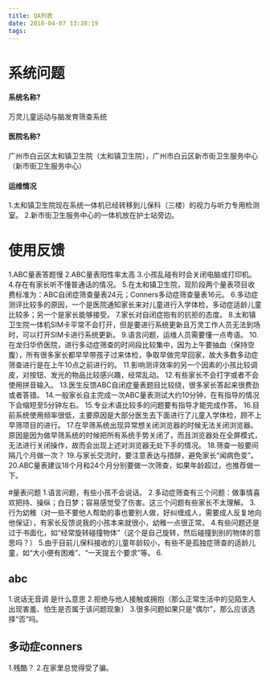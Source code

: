 ```yaml
---
title: QA列表
date: 2018-04-07 13:28:19
tags:
---
```


#   系统问题

#### 系统名称?
万灵儿童运动与脑发育筛查系统

#### 医院名称?
广州市白云区太和镇卫生院（太和镇卫生院），广州市白云区新市街卫生服务中心（新市街卫生服务中心）

####    运维情况
1.太和镇卫生院现在系统一体机已经转移到儿保科（三楼）的视力与听力专用检测室。
2.新市街卫生服务中心的一体机放在护士站旁边。



# 使用反馈
1.ABC量表答题慢
2.ABC量表阳性率太高
3.小孩乱碰有时会关闭电脑或打印机。
4.存在有家长听不懂普通话的情况。
5.在太和镇卫生院，现阶段两个量表项目收费标准为：ABC自闭症筛查量表24元；Conners多动症筛查量表16元。
6.多动症测评比较多的原因，一个是医院通知家长来对儿童进行入学体检，多动症适龄儿童比较多；另一个是家长能够接受。
7.家长对自闭症抱有的抗拒的态度。
8.太和镇卫生院一体机SIM卡平常不会打开，但是要进行系统更新且万灵工作人员无法到场时，可以打开SIM卡进行系统更新。
9.语言问题，运维人员需要懂一点粤语。
10.在龙归华侨医院，进行多动症筛查的时间段比较集中，因为上午要抽血（保持空腹），所有很多家长都早早带孩子过来体检，争取早做完早回家，故大多数多动症筛查进行是在上午10点之前进行的。
11.影响测评效率的另一个因素的小孩比较调皮，对按钮、发光的物品比较感兴趣，经常乱动。
12.有些家长不会打字或者不会使用拼音输入。
13.医生反馈ABC自闭症量表题目比较绕，很多家长答起来很费劲或者答错。
14.一般家长自主完成一次ABC量表测试大约10分钟，在有指导的情况下会缩短至5分钟左右。
15.专业术语比较多的问题要有指导才能完成作答。
16.目前系统使用频率很低，主要原因是大部分医生去下面进行了儿童入学体检，顾不上早筛项目的进行。
17.在早筛系统出现异常想关闭浏览器的时候无法关闭浏览器。原因是因为做早筛系统的时候把所有系统手势关闭了，而且浏览器处在全屏模式，无法进行关闭操作，故而会出现上述对浏览器无处下手的情况。
18.筛查一般要间隔几个月做一次？
19.与家长交流时，要注意表达与措辞，避免家长“闻病色变”。
20.ABC量表建议18个月和24个月分别要做一次筛查，如果年龄超过，也推荐做一下。

#量表问题
1.语言问题，有些小孩不会说话。
2.多动症筛查有三个问题：做事情喜欢把持、操纵；白日梦；容易感觉受了伤害。这三个问题有些家长不太理解。
3.行为幼稚（对一些不要他人帮助的事也要别人做，好纠缠成人，需要成人反复地向他保证），有家长反馈说我的小孩本来就很小，幼稚一点很正常。
4.有些问题还是过于书面化，如“经常旋转碰撞物体”（这个是自己旋转，然后碰撞到别的物体的意思吗？）
5.由于目前儿保科接收的儿童年龄较小，有些不是孤独症筛查的适龄儿童，如“大小便有困难”、“一天提五个要求”等。
6.

## abc
1.说话无音调 是什么意思
2.拒绝与他人接触或拥抱（那么正常生活中的见陌生人出现害羞、怕生是否属于该问题现象）
3.很多问题如果只是“偶尔”，那么应该选择“否”吗。


## 多动症conners
1.残酷？
2.在家里总觉得受了骗。


